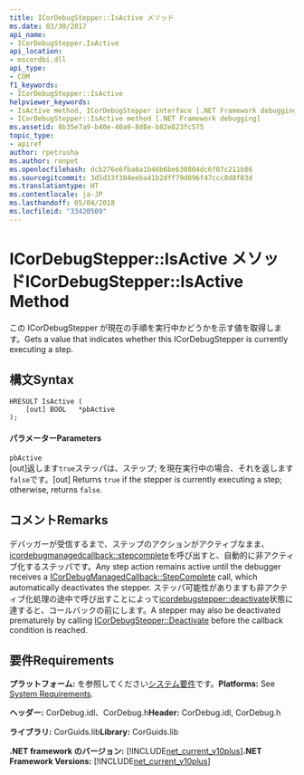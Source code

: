 ```yaml
---
title: ICorDebugStepper::IsActive メソッド
ms.date: 03/30/2017
api_name:
- ICorDebugStepper.IsActive
api_location:
- mscordbi.dll
api_type:
- COM
f1_keywords:
- ICorDebugStepper::IsActive
helpviewer_keywords:
- IsActive method, ICorDebugStepper interface [.NET Framework debugging]
- ICorDebugStepper::IsActive method [.NET Framework debugging]
ms.assetid: 8b35e7a9-b40e-40a9-8d8e-b82e823fc575
topic_type:
- apiref
author: rpetrusha
ms.author: ronpet
ms.openlocfilehash: dcb276e6fba6a1b46b6be630804dc6f07c211b86
ms.sourcegitcommit: 3d5d33f384eeba41b2dff79d096f47ccc8d8f03d
ms.translationtype: HT
ms.contentlocale: ja-JP
ms.lasthandoff: 05/04/2018
ms.locfileid: "33420509"
---
```

# <a name="icordebugstepperisactive-method"></a><span data-ttu-id="eb8f1-102">ICorDebugStepper::IsActive メソッド</span><span class="sxs-lookup"><span data-stu-id="eb8f1-102">ICorDebugStepper::IsActive Method</span></span>
<span data-ttu-id="eb8f1-103">この ICorDebugStepper が現在の手順を実行中かどうかを示す値を取得します。</span><span class="sxs-lookup"><span data-stu-id="eb8f1-103">Gets a value that indicates whether this ICorDebugStepper is currently executing a step.</span></span>  
  
## <a name="syntax"></a><span data-ttu-id="eb8f1-104">構文</span><span class="sxs-lookup"><span data-stu-id="eb8f1-104">Syntax</span></span>  
  
```  
HRESULT IsActive (  
    [out] BOOL   *pbActive  
);  
```  
  
#### <a name="parameters"></a><span data-ttu-id="eb8f1-105">パラメーター</span><span class="sxs-lookup"><span data-stu-id="eb8f1-105">Parameters</span></span>  
 `pbActive`  
 <span data-ttu-id="eb8f1-106">[out]返します`true`ステッパは、ステップ; を現在実行中の場合、それを返します`false`です。</span><span class="sxs-lookup"><span data-stu-id="eb8f1-106">[out] Returns `true` if the stepper is currently executing a step; otherwise, returns `false`.</span></span>  
  
## <a name="remarks"></a><span data-ttu-id="eb8f1-107">コメント</span><span class="sxs-lookup"><span data-stu-id="eb8f1-107">Remarks</span></span>  
 <span data-ttu-id="eb8f1-108">デバッガーが受信するまで、ステップのアクションがアクティブなまま、 [icordebugmanagedcallback::stepcomplete](../../../../docs/framework/unmanaged-api/debugging/icordebugmanagedcallback-stepcomplete-method.md)を呼び出すと、自動的に非アクティブ化するステッパです。</span><span class="sxs-lookup"><span data-stu-id="eb8f1-108">Any step action remains active until the debugger receives a [ICorDebugManagedCallback::StepComplete](../../../../docs/framework/unmanaged-api/debugging/icordebugmanagedcallback-stepcomplete-method.md) call, which automatically deactivates the stepper.</span></span> <span data-ttu-id="eb8f1-109">ステッパ可能性がありますも非アクティブ化処理の途中で呼び出すことによって[icordebugstepper::deactivate](../../../../docs/framework/unmanaged-api/debugging/icordebugstepper-deactivate-method.md)状態に達すると、コールバックの前にします。</span><span class="sxs-lookup"><span data-stu-id="eb8f1-109">A stepper may also be deactivated prematurely by calling [ICorDebugStepper::Deactivate](../../../../docs/framework/unmanaged-api/debugging/icordebugstepper-deactivate-method.md) before the callback condition is reached.</span></span>  
  
## <a name="requirements"></a><span data-ttu-id="eb8f1-110">要件</span><span class="sxs-lookup"><span data-stu-id="eb8f1-110">Requirements</span></span>  
 <span data-ttu-id="eb8f1-111">**プラットフォーム:** を参照してください[システム要件](../../../../docs/framework/get-started/system-requirements.md)です。</span><span class="sxs-lookup"><span data-stu-id="eb8f1-111">**Platforms:** See [System Requirements](../../../../docs/framework/get-started/system-requirements.md).</span></span>  
  
 <span data-ttu-id="eb8f1-112">**ヘッダー:** CorDebug.idl、CorDebug.h</span><span class="sxs-lookup"><span data-stu-id="eb8f1-112">**Header:** CorDebug.idl, CorDebug.h</span></span>  
  
 <span data-ttu-id="eb8f1-113">**ライブラリ:** CorGuids.lib</span><span class="sxs-lookup"><span data-stu-id="eb8f1-113">**Library:** CorGuids.lib</span></span>  
  
 <span data-ttu-id="eb8f1-114">**.NET framework のバージョン:** [!INCLUDE[net_current_v10plus](../../../../includes/net-current-v10plus-md.md)]</span><span class="sxs-lookup"><span data-stu-id="eb8f1-114">**.NET Framework Versions:** [!INCLUDE[net_current_v10plus](../../../../includes/net-current-v10plus-md.md)]</span></span>
